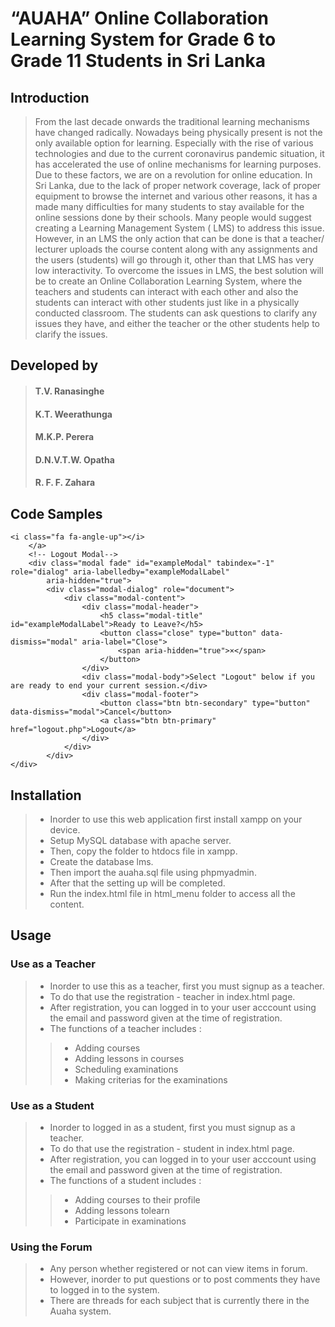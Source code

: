 # “AUAHA” Online Collaboration Learning System for Grade 6 to Grade 11 Students in Sri Lanka

## Introduction

> From the last decade onwards the traditional learning mechanisms have changed radically. Nowadays being physically present is not the only available option for learning. Especially with the rise of various technologies and due to the current coronavirus pandemic situation, it has accelerated the use of online mechanisms for learning purposes. Due to these factors, we are on a revolution for online education.
In Sri Lanka, due to the lack of proper network coverage, lack of proper equipment to browse the internet and various other reasons, it has a made many difficulties for many students to stay available for the online sessions done by their schools. 
Many people would suggest creating a Learning Management System ( LMS)  to address this issue. However, in an LMS the only action that can be done is that a teacher/ lecturer uploads the course content along with any assignments and the users (students) will go through it, other than that LMS has very low interactivity. To overcome the issues in LMS, the best solution will be to create an Online Collaboration Learning System, where the teachers and students can interact with each other and also the students can interact with other students just like in a physically conducted classroom. The students can ask questions to clarify any issues they have, and either the teacher or the other students help to clarify the issues.

## Developed by
>#### T.V. Ranasinghe    
>#### K.T. Weerathunga       
>#### M.K.P. Perera 
>#### D.N.V.T.W. Opatha  
>#### R. F. F. Zahara          
    


## Code Samples
> 	
~~~~
<i class="fa fa-angle-up"></i>
    </a>
    <!-- Logout Modal-->
    <div class="modal fade" id="exampleModal" tabindex="-1" role="dialog" aria-labelledby="exampleModalLabel"
        aria-hidden="true">
        <div class="modal-dialog" role="document">
            <div class="modal-content">
                <div class="modal-header">
                    <h5 class="modal-title" id="exampleModalLabel">Ready to Leave?</h5>
                    <button class="close" type="button" data-dismiss="modal" aria-label="Close">
                        <span aria-hidden="true">×</span>
                    </button>
                </div>
                <div class="modal-body">Select "Logout" below if you are ready to end your current session.</div>
                <div class="modal-footer">
                    <button class="btn btn-secondary" type="button" data-dismiss="modal">Cancel</button>
                    <a class="btn btn-primary" href="logout.php">Logout</a>
                </div>
            </div>
        </div>
</div>
~~~~

## Installation

>- Inorder to use this web application first install xampp on your device.
>- Setup MySQL database with apache server.
>- Then, copy the folder to htdocs file in xampp.
>- Create the database lms.
>- Then import the auaha.sql file using phpmyadmin.
>- After that  the setting up will be completed.
>- Run the index.html file in html_menu folder to access all the content.

## Usage

### Use as a Teacher

>- Inorder to use this  as a teacher, first you must signup as a teacher.
>- To do that use the registration - teacher in index.html page.
>- After registration, you can logged in to your user acccount using the email and password given at the time of registration.
>- The functions of a teacher includes :
>>- Adding courses
>>- Adding lessons in courses
>>- Scheduling examinations
>>- Making criterias for the examinations

### Use as a Student

>- Inorder to logged in as a student, first you must signup as a teacher.
>- To do that use the registration - student in index.html page.
>- After registration, you can logged in to your user acccount using the email and password given at the time of registration.
>- The functions of a student includes :
>>- Adding courses to their profile
>>- Adding lessons tolearn
>>- Participate in examinations

### Using the Forum

>- Any person whether registered or not can view items in forum. 
>- However, inorder to put questions or to post comments they have to logged in to the system.
>- There are threads for each subject that is currently there in the Auaha system.
